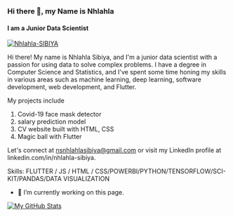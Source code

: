 ### Hi there 👋, my Name is Nhlahla
#### I am a Junior Data Scientist
<a href="https://imgbb.com/"><img src="https://i.ibb.co/9gMH9n3/Nhlahla-SIBIYA.png" alt="Nhlahla-SIBIYA" border="0"></a>

Hi there! My name is Nhlahla Sibiya, and I'm a junior data scientist with a passion for using data to solve complex problems. I have a degree in Computer Science and Statistics, and I've spent some time honing my skills in various areas such as machine learning, deep learning, software development, web development, and Flutter.

My projects include 
1. Covid-19 face mask detector                      
2. salary prediction model
3. CV website built with HTML, CSS 
4. Magic ball with Flutter

Let's connect at nsnhlahlasibiya@gmail.com or visit my LinkedIn profile at linkedin.com/in/nhlahla-sibiya.

Skills: FLUTTER / JS / HTML / CSS/POWERBI/PYTHON/TENSORFLOW/SCI-KIT/PANDAS/DATA VISUALIZATION

- 🔭 I’m currently working on this page. 







[![My GitHub Stats](https://github-readme-stats.vercel.app/api/?username=Nhlahla&count_private=true&theme=tokyonight&showicons=true)]()
